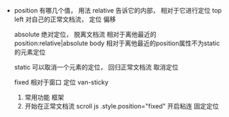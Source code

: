 - position 有哪几个值， 用法
    relative 告诉它的内部， 相对于它进行定位
    top
    left 对自己的正常文档流， 定位 偏移

    absolute 绝对定位， 脱离文档流
        相对于离他最近的position:relative|absolute body
        相对于离他最近的position属性不为static 的元素定位

    static 可以取消一个元素的定位， 回归正常文档流  取消定位

    fixed 相对于窗口 定位  van-sticky

    1. 常用功能  框架 
    2. 开始在正常文档流
        scroll  js  .style.position="fixed"  开启粘连  固定定位